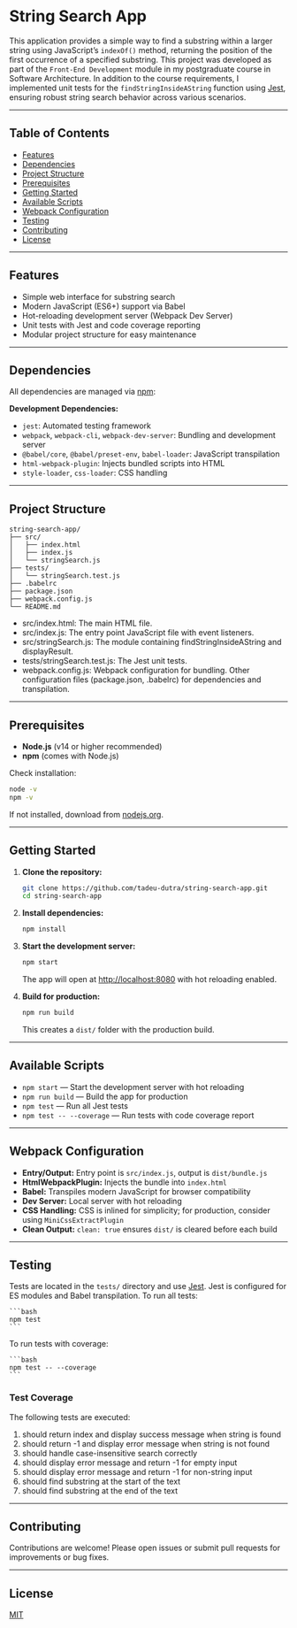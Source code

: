 # String Search App

This application provides a simple way to find a substring within a larger string using JavaScript’s `indexOf()` method, returning the position of the first occurrence of a specified substring. This project was developed as part of the `Front-End Development` module in my postgraduate course in Software Architecture. In addition to the course requirements, I implemented unit tests for the `findStringInsideAString` function using [Jest](https://jestjs.io/), ensuring robust string search behavior across various scenarios.

---

## Table of Contents

- [Features](#features)
- [Dependencies](#dependencies)
- [Project Structure](#project-structure)
- [Prerequisites](#prerequisites)
- [Getting Started](#getting-started)
- [Available Scripts](#available-scripts)
- [Webpack Configuration](#webpack-configuration)
- [Testing](#testing)
- [Contributing](#contributing)
- [License](#license)

---

## Features

- Simple web interface for substring search
- Modern JavaScript (ES6+) support via Babel
- Hot-reloading development server (Webpack Dev Server)
- Unit tests with Jest and code coverage reporting
- Modular project structure for easy maintenance

---

## Dependencies

All dependencies are managed via [npm](https://www.npmjs.com/):

**Development Dependencies:**

- `jest`: Automated testing framework
- `webpack`, `webpack-cli`, `webpack-dev-server`: Bundling and development server
- `@babel/core`, `@babel/preset-env`, `babel-loader`: JavaScript transpilation
- `html-webpack-plugin`: Injects bundled scripts into HTML
- `style-loader`, `css-loader`: CSS handling

---

## Project Structure

```
string-search-app/
├── src/
│   ├── index.html
│   ├── index.js
│   └── stringSearch.js
├── tests/
│   └── stringSearch.test.js
├── .babelrc
├── package.json
├── webpack.config.js
└── README.md
```

- src/index.html: The main HTML file.
- src/index.js: The entry point JavaScript file with event listeners.
- src/stringSearch.js: The module containing findStringInsideAString and displayResult.
- tests/stringSearch.test.js: The Jest unit tests.
- webpack.config.js: Webpack configuration for bundling.
Other configuration files (package.json, .babelrc) for dependencies and transpilation.

---

## Prerequisites

- **Node.js** (v14 or higher recommended)
- **npm** (comes with Node.js)

Check installation:

```bash
node -v
npm -v
```

If not installed, download from [nodejs.org](https://nodejs.org/).

---

## Getting Started

1. **Clone the repository:**

    ```bash
    git clone https://github.com/tadeu-dutra/string-search-app.git
    cd string-search-app
    ```

2. **Install dependencies:**

    ```bash
    npm install
    ```

3. **Start the development server:**

    ```bash
    npm start
    ```

    The app will open at [http://localhost:8080](http://localhost:8080) with hot reloading enabled.

4. **Build for production:**

    ```bash
    npm run build
    ```

    This creates a `dist/` folder with the production build.

---

## Available Scripts

- `npm start` — Start the development server with hot reloading
- `npm run build` — Build the app for production
- `npm test` — Run all Jest tests
- `npm test -- --coverage` — Run tests with code coverage report

---

## Webpack Configuration

- **Entry/Output:** Entry point is `src/index.js`, output is `dist/bundle.js`
- **HtmlWebpackPlugin:** Injects the bundle into `index.html`
- **Babel:** Transpiles modern JavaScript for browser compatibility
- **Dev Server:** Local server with hot reloading
- **CSS Handling:** CSS is inlined for simplicity; for production, consider using `MiniCssExtractPlugin`
- **Clean Output:** `clean: true` ensures `dist/` is cleared before each build

---

## Testing

Tests are located in the `tests/` directory and use [Jest](https://jestjs.io/). Jest is configured for ES modules and Babel transpilation. To run all tests:

    ```bash
    npm test
    ```

To run tests with coverage:

    ```bash
    npm test -- --coverage
    ```

### Test Coverage

The following tests are executed:

1. should return index and display success message when string is found
2. should return -1 and display error message when string is not found
3. should handle case-insensitive search correctly
4. should display error message and return -1 for empty input
5. should display error message and return -1 for non-string input
6. should find substring at the start of the text
7. should find substring at the end of the text

---

## Contributing

Contributions are welcome! Please open issues or submit pull requests for improvements or bug fixes.

---

## License

[MIT](LICENSE)

